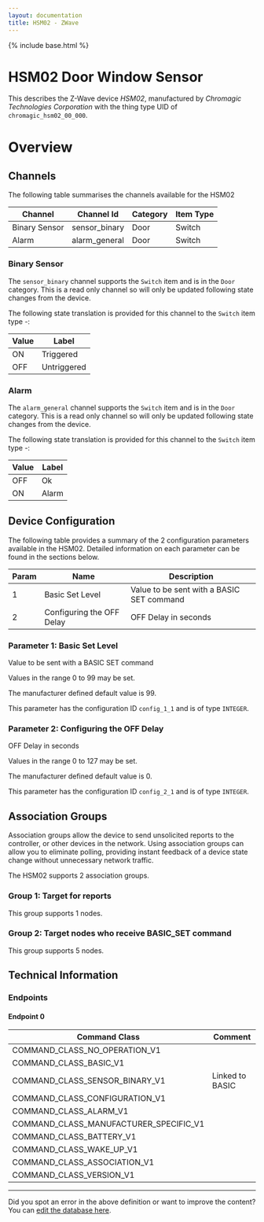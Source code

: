 ```yaml
---
layout: documentation
title: HSM02 - ZWave
---
```


{% include base.html %}

# HSM02 Door Window Sensor
This describes the Z-Wave device *HSM02*, manufactured by *Chromagic Technologies Corporation* with the thing type UID of ```chromagic_hsm02_00_000```.

# Overview


## Channels

The following table summarises the channels available for the HSM02

| Channel | Channel Id | Category | Item Type |
|---------|------------|----------|-----------|
| Binary Sensor | sensor_binary | Door | Switch | 
| Alarm | alarm_general | Door | Switch | 

### Binary Sensor

The ```sensor_binary``` channel supports the ```Switch``` item and is in the ```Door``` category. This is a read only channel so will only be updated following state changes from the device.

The following state translation is provided for this channel to the ```Switch``` item type -:

| Value | Label     |
|-------|-----------|
| ON | Triggered |
| OFF | Untriggered |

### Alarm

The ```alarm_general``` channel supports the ```Switch``` item and is in the ```Door``` category. This is a read only channel so will only be updated following state changes from the device.

The following state translation is provided for this channel to the ```Switch``` item type -:

| Value | Label     |
|-------|-----------|
| OFF | Ok |
| ON | Alarm |



## Device Configuration

The following table provides a summary of the 2 configuration parameters available in the HSM02.
Detailed information on each parameter can be found in the sections below.

| Param | Name  | Description |
|-------|-------|-------------|
| 1 | Basic Set Level | Value to be sent with a BASIC SET command |
| 2 | Configuring the OFF Delay | OFF Delay in seconds |

### Parameter 1: Basic Set Level

Value to be sent with a BASIC SET command

Values in the range 0 to 99 may be set.

The manufacturer defined default value is 99.

This parameter has the configuration ID ```config_1_1``` and is of type ```INTEGER```.


### Parameter 2: Configuring the OFF Delay

OFF Delay in seconds

Values in the range 0 to 127 may be set.

The manufacturer defined default value is 0.

This parameter has the configuration ID ```config_2_1``` and is of type ```INTEGER```.


## Association Groups

Association groups allow the device to send unsolicited reports to the controller, or other devices in the network. Using association groups can allow you to eliminate polling, providing instant feedback of a device state change without unnecessary network traffic.

The HSM02 supports 2 association groups.

### Group 1: Target for reports


This group supports 1 nodes.

### Group 2: Target nodes who receive BASIC_SET command


This group supports 5 nodes.

## Technical Information

### Endpoints

#### Endpoint 0

| Command Class | Comment |
|---------------|---------|
| COMMAND_CLASS_NO_OPERATION_V1| |
| COMMAND_CLASS_BASIC_V1| |
| COMMAND_CLASS_SENSOR_BINARY_V1| Linked to BASIC|
| COMMAND_CLASS_CONFIGURATION_V1| |
| COMMAND_CLASS_ALARM_V1| |
| COMMAND_CLASS_MANUFACTURER_SPECIFIC_V1| |
| COMMAND_CLASS_BATTERY_V1| |
| COMMAND_CLASS_WAKE_UP_V1| |
| COMMAND_CLASS_ASSOCIATION_V1| |
| COMMAND_CLASS_VERSION_V1| |

---

Did you spot an error in the above definition or want to improve the content?
You can [edit the database here](http://www.cd-jackson.com/index.php/zwave/zwave-device-database/zwave-device-list/devicesummary/342).
